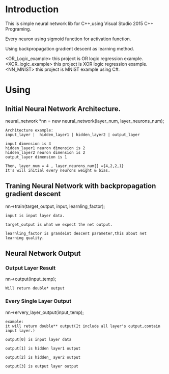 # Introduction

This is simple neural network lib for C++,using Visual Studio 2015 C++ Programing.

Every neuron using sigmoid function for activation function.

Using backpropagation gradient descent as learning method.

<OR_Logic_example> this project is OR logic regression example.
<XOR_logic_example> this project is XOR logic regression example.
<NN_MNIST> this project is MNIST example using C#.

# Using

## Initial Neural Network Architecture.

neural_network *nn = new neural_network(layer_num, layer_neurons_num);

	Architecture example:  
	input_layer |  hidden_layer1 | hidden_layer2 | output_layer

	input dimension is 4
	hidden_layer1 neuron dimension is 2
	hidden_layer2 neuron dimension is 2  					
	output_layer dimension is 1

	Then, layer_num = 4 , layer_neurons_num[] ={4,2,2,1}
	It's will initial every neurons weight & bias. 

## Traning Neural Network with backpropagation gradient descent

nn->train(target_output, input, learnling_factor);

	input is input layer data.

	target_output is what we expect the net output. 

	learnling_factor is grandeint descent parameter,this about net learning quality.

## Neural Network Output

### Output Layer Result

nn->output(input_temp);
	
	Will return double* output

### Every Single Layer Output

nn->ervery_layer_output(input_temp);

	example:
	it will return double** output(It include all layer's output,contain input layer.)

	output[0] is input layer data

	output[1] is hidden layer1 output

	output[2] is hidden_ ayer2 output

	output[3] is output layer output

 
